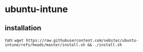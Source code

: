 # ubuntu-intune
## installation
run: `wget https://raw.githubusercontent.com/sebstec/ubuntu-intune/refs/heads/master/install.sh && ./install.sh`

